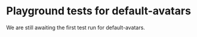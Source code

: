 # Playground tests for default-avatars
We are still awaiting the first test run for default-avatars.
